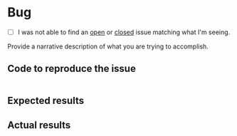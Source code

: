 # Bug

-   [ ] I was not able to find an [open](https://github.com/maspeng/php-test-helper/issues?q=is%3Aopen) or [closed](https://github.com/maspeng/php-test-helper/issues?q=is%3Aclosed) issue matching what I'm seeing.

Provide a narrative description of what you are trying to accomplish.

## Code to reproduce the issue

<!-- Please provide the minimum code necessary to recreate the issue -->

```php

```

## Expected results

<!-- What do you think should have happened? -->

## Actual results

<!-- What did you actually observe? -->
